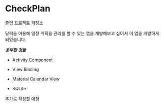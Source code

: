# CheckPlan
졸업 프로젝트 저장소

달력을 이용해 일정 계획을 관리를 할 수 있는 앱을 개발해보고 싶어서 이 앱을 개발하게 되었습니다.

***공부한 것들***
+ Activity Component

+ View Binding

+ Material Calendar View

+ SQLite



추가로 작성할 예정
